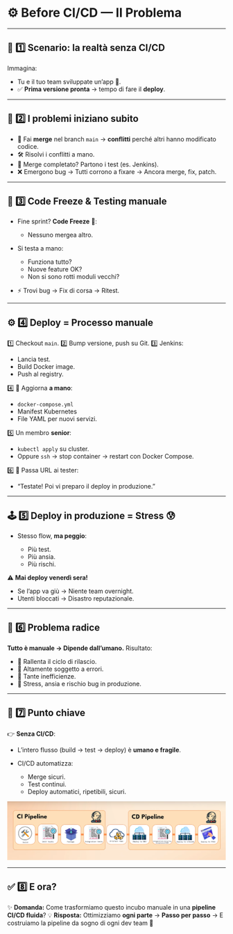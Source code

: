 # ⚙️ **Before CI/CD — Il Problema**

---

## 📌 **1️⃣ Scenario: la realtà senza CI/CD**

Immagina:

* Tu e il tuo team sviluppate un’app 📱.
* ✅ **Prima versione pronta** → tempo di fare il **deploy**.

---

## 🔗 **2️⃣ I problemi iniziano subito**

* 🔀 Fai **merge** nel branch `main` → **conflitti** perché altri hanno modificato codice.
* 🛠️ Risolvi i conflitti a mano.
* 📑 Merge completato? Partono i test (es. Jenkins).
* ❌ Emergono bug → Tutti corrono a fixare → Ancora merge, fix, patch.

---

## 🏃 **3️⃣ Code Freeze & Testing manuale**

* Fine sprint? **Code Freeze** 🚫:

  * Nessuno mergea altro.

* Si testa a mano:

  * Funziona tutto?
  * Nuove feature OK?
  * Non si sono rotti moduli vecchi?

* ⚡ Trovi bug → Fix di corsa → Ritest.

---

## ⚙️ **4️⃣ Deploy = Processo manuale**

1️⃣ Checkout `main`.
2️⃣ Bump versione, push su Git.
3️⃣ Jenkins:

* Lancia test.
* Build Docker image.
* Push al registry.

4️⃣ 🔧 Aggiorna **a mano**:

* `docker-compose.yml`
* Manifest Kubernetes
* File YAML per nuovi servizi.

5️⃣ Un membro **senior**:

* `kubectl apply` su cluster.
* Oppure `ssh` → stop container → restart con Docker Compose.

6️⃣ 🔗 Passa URL ai tester:

* “Testate! Poi vi preparo il deploy in produzione.”

---

## 🕹️ **5️⃣ Deploy in produzione = Stress 😰**

* Stesso flow, **ma peggio**:

  * Più test.
  * Più ansia.
  * Più rischi.

⚠️ **Mai deploy venerdì sera!**

* Se l’app va giù → Niente team overnight.
* Utenti bloccati → Disastro reputazionale.

---

## 🧩 **6️⃣ Problema radice**

**Tutto è manuale → Dipende dall’umano.**
Risultato:

* 🚫 Rallenta il ciclo di rilascio.
* 🔄 Altamente soggetto a errori.
* 🧱 Tante inefficienze.
* 😬 Stress, ansia e rischio bug in produzione.

---

## 🎯 **7️⃣ Punto chiave**

👉 **Senza CI/CD**:

* L’intero flusso (build → test → deploy) è **umano e fragile**.
* CI/CD automatizza:

  * Merge sicuri.
  * Test continui.
  * Deploy automatici, ripetibili, sicuri.


![alt](images/ci-cd-pipeline.png)

---

## ✅ **8️⃣ E ora?**

✨ **Domanda:**
Come trasformiamo questo incubo manuale in una **pipeline CI/CD fluida**?
💡 **Risposta:** Ottimizziamo **ogni parte** → **Passo per passo** → E costruiamo la pipeline da sogno di ogni dev team 🚀
